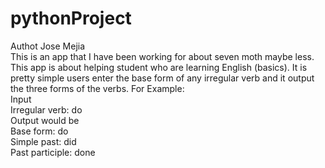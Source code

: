 # pythonProject
Authot Jose Mejia </br>
This is an app that I have been working for about seven moth maybe less.
This app is about helping student who are learning English (basics). It is pretty simple users enter the base form of any irregular verb and it output the three forms of the verbs.
For Example:
</br>
Input</br>
Irregular verb: do </br>
Output would be </br>
Base form: do </br>
Simple past: did </br>
Past participle: done </br>


